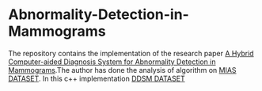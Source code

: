 # Abnormality-Detection-in-Mammograms
The repository contains the implementation of the research paper  [A Hybrid Computer-aided Diagnosis System for Abnormality Detection in Mammograms](https://ieeexplore.ieee.org/document/8256646).The author has done the analysis of algorithm on [MIAS DATASET](http://peipa.essex.ac.uk/info/mias.html).
In this c++ implementation [DDSM DATASET](https://wiki.cancerimagingarchive.net/display/Public/CBIS-DDSM)
